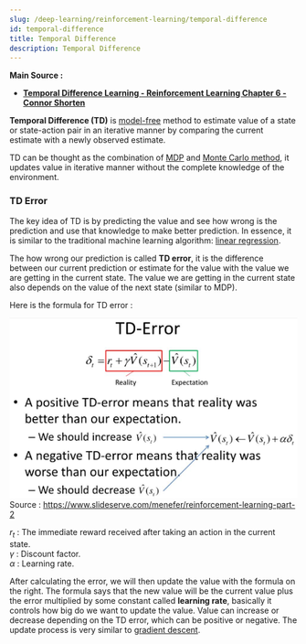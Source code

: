 ```yaml
---
slug: /deep-learning/reinforcement-learning/temporal-difference
id: temporal-difference
title: Temporal Difference
description: Temporal Difference
---
```


**Main Source :**

- **[Temporal Difference Learning - Reinforcement Learning Chapter 6 - Connor Shorten](https://youtu.be/L64E_NTZJ_0?si=4qVOFTxGu6789Xth)**

**Temporal Difference (TD)** is [model-free](/deep-learning/reinforcement-learning/reinforcement-learning-fundamental#model-based--model-free) method to estimate value of a state or state-action pair in an iterative manner by comparing the current estimate with a newly observed estimate.

TD can be thought as the combination of [MDP](/deep-learning/reinforcement-learning/markov-decision-process) and [Monte Carlo method](/deep-learning/reinforcement-learning/monte-carlo-method), it updates value in iterative manner without the complete knowledge of the environment.

### TD Error

The key idea of TD is by predicting the value and see how wrong is the prediction and use that knowledge to make better prediction. In essence, it is similar to the traditional machine learning algorithm: [linear regression](/machine-learning/linear-regression).

The how wrong our prediction is called **TD error**, it is the difference between our current prediction or estimate for the value with the value we are getting in the current state. The value we are getting in the current state also depends on the value of the next state (similar to MDP).

Here is the formula for TD error :

![TD error formula](./td-error.png)  
Source : https://www.slideserve.com/menefer/reinforcement-learning-part-2

$r_t$ : The immediate reward received after taking an action in the current state.  
$\gamma$ : Discount factor.  
$\alpha$ : Learning rate.

After calculating the error, we will then update the value with the formula on the right. The formula says that the new value will be the current value plus the error multiplied by some constant called **learning rate**, basically it controls how big do we want to update the value. Value can increase or decrease depending on the TD error, which can be positive or negative. The update process is very similar to [gradient descent](/machine-learning/linear-regression#gradient-descent).
